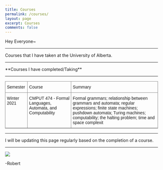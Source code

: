 ```yaml
---
title: Courses
permalink: /courses/
layout: page
excerpt: Courses
comments: false
---
```

Hey Everyone~  
<hr>
Courses that I have taken at the University of Alberta.
<hr>
**Courses I have completed/Taking**
<hr>
<style type="text/css">
.tg  {border-collapse:collapse;border-spacing:0;}
.tg td{border-color:black;border-style:solid;border-width:1px;font-family:Arial, sans-serif;font-size:14px;
  overflow:hidden;padding:10px 5px;word-break:normal;}
.tg th{border-color:black;border-style:solid;border-width:1px;font-family:Arial, sans-serif;font-size:14px;
  font-weight:normal;overflow:hidden;padding:10px 5px;word-break:normal;}
.tg .tg-0pky{border-color:inherit;text-align:left;vertical-align:top}
</style>
<table class="tg">
<thead>
  <tr>
    <th class="tg-0pky">Semester</th>
    <th class="tg-0pky">Course</th>
    <th class="tg-0pky">Summary</th>
  </tr>
</thead>
<tbody>
<tr>
    <td class="tg-0pky">Winter 2021</td>
    <td class="tg-0pky">CMPUT 474 - Formal Languages, Automata, and Computability</td>
    <td class="tg-0pky">Formal grammars; relationship between grammars and automata; regular expressions; finite state machines; pushdown automata; Turing machines; computability; the halting problem; time and space complexit</td>
    </tr>
    <tr>
    
</tbody>
</table>

<hr>

I will be updating this page regularly based on the completion of a course.
<hr>
<img src = "https://www.dialogdesign.ca/assets/Projects/UAlberta-SUB/ualberta-SUB-design-dialog-exterior2.jpg">

-Robert
